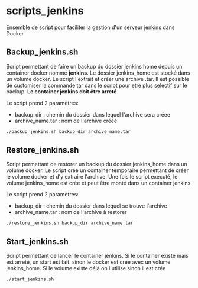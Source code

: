 # scripts_jenkins

Ensemble de script pour faciliter la gestion d'un serveur jenkins dans Docker

## Backup_jenkins.sh

Script permettant de faire un backup du dossier jenkins home depuis un container docker nommé **jenkins**. Le dossier jenkins_home est stocké dans un volume docker. Le script l'extrait et créer une archive .tar. Il est possible de customiser la commande tar dans le script pour etre plus selectif sur le backup. **Le container jenkins doit être arreté**

Le script prend 2 paramètres:

* backup_dir       : chemin du dossier dans lequel l'archive sera créee
* archive_name.tar : nom de l'archive créee

```bash
./backup_jenkins.sh backup_dir archive_name.tar
```

## Restore_jenkins.sh

Script permettant de restorer un backup du dossier jenkins_home dans un volume docker. Le script crée un container temporaire permettant de créer le volume docker et d'y extraire l'archive. Une fois le script executé, le volume jenkins_home est crée et peut être monté dans un container jenkins.

Le script prend 2 paramètres:

* backup_dir       : chemin du dossier dans lequel se trouve l'archive
* archive_name.tar : nom de l'archive à restorer

```bash
./restore_jenkins.sh backup_dir archive_name.tar
```

## Start_jenkins.sh

Script permettant de lancer le container jenkins. Si le container existe mais est arreté, un start est fait. sinon le docker est crée avec un volume jenkins_home. Si le volume existe déjà on l'utilise sinon il est crée

```bash
./start_jenkins.sh
```
